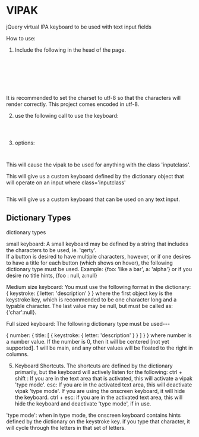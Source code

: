 VIPAK
=====

jQuery virtual IPA keyboard to be used with text input fields

How to use:


1.  Include the following in the head of the page.
<code>
<head>
  <script type="text/javascript" src="jquery.js"></script>
  <script type="text/javascript" src="ipakeyboard.js"></script>
  <meta http-equiv="Content-Type" content="text/html;" charset="UTF-8" />
  <link href="vipak.css" rel="stylesheet" type="text/css" />
</head>
</code>
  It is recommended to set the charset to utf-8 so that the characters will render correctly.  This project comes encoded in utf-8.
  
2. use the following call to use the keyboard:
<code>
<script>
  vipak(/* options */);
</script>
</code>

3. options:
<code>
<script>
  vipak('.inputclass');
</script>
</code>
This will cause the vipak to be used for anything with the class 'inputclass'.

<code>
<script>
  vipak('.inputclass', dictionary);
</script>
</code>
This will give us a custom keyboard defined by the dictionary object that will operate on an input where class='inputclass'

<code>
<script>
  vipak(dictionary);
</script>
</code>

This will give us a custom keyboard that can be used on any text input.

Dictionary Types
-------------------------------------------------------------------
dictionary types

small keyboard:
A small keyboard may be defined by a string that includes the characters to be used, ie. 'qerty'.  
If a button is desired to have multiple characters, however, or if one desires to have a title for each button (which shows on hover), the following dictionary type must be used.
Example:
{foo: 'like a bar', a: 'alpha'} 
or if you desire no title hints,
{foo : null, a:null} 

Medium size keyboard:
You must use the following format in the dictionary:
{
  keystroke:
    {
      letter: 'description'
    }
}
where the first object key is the keystroke key, which is recommended to be one character long and a typable character.  The last value may be null, but must be called as: {'char':null}.

Full sized keyboard:
The following dictionary type must be used---

{
  number:
  {
    title:
    [
      {
	keystroke:
	{
	  letter: 'description'
	}
      }
    ]
  }
}
where number is a number value. If the number is 0, then it will be centered [not yet supported].  1 will be main, and any other values will be floated to the right in columns.

5. Keyboard Shortcuts.
  The shortcuts are defined by the dictionary primarily, but the keyboard will actively listen for the following:
  ctrl + shift : If you are in the text area that is activated, this will activate a vipak 'type mode'.
  esc: If you are in the activated text area, this will deactivate vipak 'type mode'.  If you are using the onscreen keyboard, it will hide the keyboard.
  ctrl + esc: if you are in the activated text area, this will hide the keyboard and deactivate 'type mode', if in use.
  
  'type mode':
    when in type mode, the onscreen keyboard contains hints defined by the dictionary on the keystroke key. if you type that character, it will cycle through the letters in that set of letters.
